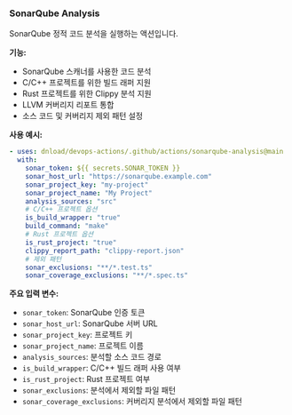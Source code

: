 ### SonarQube Analysis

SonarQube 정적 코드 분석을 실행하는 액션입니다.

**기능:**

- SonarQube 스캐너를 사용한 코드 분석
- C/C++ 프로젝트를 위한 빌드 래퍼 지원
- Rust 프로젝트를 위한 Clippy 분석 지원
- LLVM 커버리지 리포트 통합
- 소스 코드 및 커버리지 제외 패턴 설정

**사용 예시:**

```yaml
- uses: dnload/devops-actions/.github/actions/sonarqube-analysis@main
  with:
    sonar_token: ${{ secrets.SONAR_TOKEN }}
    sonar_host_url: "https://sonarqube.example.com"
    sonar_project_key: "my-project"
    sonar_project_name: "My Project"
    analysis_sources: "src"
    # C/C++ 프로젝트 옵션
    is_build_wrapper: "true"
    build_command: "make"
    # Rust 프로젝트 옵션
    is_rust_project: "true"
    clippy_report_path: "clippy-report.json"
    # 제외 패턴
    sonar_exclusions: "**/*.test.ts"
    sonar_coverage_exclusions: "**/*.spec.ts"
```

**주요 입력 변수:**

- `sonar_token`: SonarQube 인증 토큰
- `sonar_host_url`: SonarQube 서버 URL
- `sonar_project_key`: 프로젝트 키
- `sonar_project_name`: 프로젝트 이름
- `analysis_sources`: 분석할 소스 코드 경로
- `is_build_wrapper`: C/C++ 빌드 래퍼 사용 여부
- `is_rust_project`: Rust 프로젝트 여부
- `sonar_exclusions`: 분석에서 제외할 파일 패턴
- `sonar_coverage_exclusions`: 커버리지 분석에서 제외할 파일 패턴
